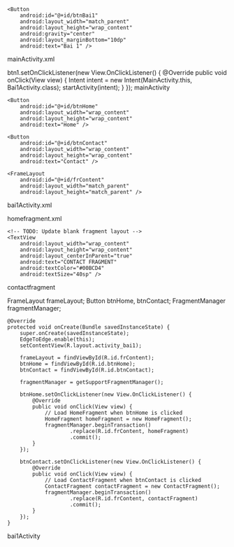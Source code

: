 <TextView
        android:layout_width="wrap_content"
        android:layout_height="wrap_content"
        android:layout_gravity="center"
        android:text="Fragment"
        android:textColor="#00BCD4"
        android:textSize="20sp"
        android:textStyle="bold" />

    <Button
        android:id="@+id/btnBai1"
        android:layout_width="match_parent"
        android:layout_height="wrap_content"
        android:gravity="center"
        android:layout_marginBottom="10dp"
        android:text="Bai 1" />
mainActivity.xml


btn1.setOnClickListener(new View.OnClickListener() {
            @Override
            public void onClick(View view) {
                Intent intent = new Intent(MainActivity.this, Bai1Activity.class);
                startActivity(intent);
            }
        });
mainActivity

<LinearLayout xmlns:android="http://schemas.android.com/apk/res/android"
    android:layout_width="match_parent"
    android:layout_height="match_parent"
    android:orientation="vertical">

    <Button
        android:id="@+id/btnHome"
        android:layout_width="wrap_content"
        android:layout_height="wrap_content"
        android:text="Home" />

    <Button
        android:id="@+id/btnContact"
        android:layout_width="wrap_content"
        android:layout_height="wrap_content"
        android:text="Contact" />

    <FrameLayout
        android:id="@+id/frContent"
        android:layout_width="match_parent"
        android:layout_height="match_parent" />

</LinearLayout>
bai1Activity.xml


<TextView
        android:layout_width="wrap_content"
        android:layout_height="wrap_content"
        android:layout_centerInParent="true"
        android:text="HOME FRAGMENT"
        android:textColor="#00BCD4"
        android:textSize="40sp" />
homefragment.xml


<?xml version="1.0" encoding="utf-8"?>
<RelativeLayout xmlns:android="http://schemas.android.com/apk/res/android"
    xmlns:tools="http://schemas.android.com/tools"
    android:layout_width="match_parent"
    android:layout_height="match_parent"
    android:background="@android:color/holo_purple"
    tools:context=".fragment.ContactFragment">

    <!-- TODO: Update blank fragment layout -->
    <TextView
        android:layout_width="wrap_content"
        android:layout_height="wrap_content"
        android:layout_centerInParent="true"
        android:text="CONTACT FRAGMENT"
        android:textColor="#00BCD4"
        android:textSize="40sp" />

</RelativeLayout>
contactfragment


FrameLayout frameLayout;
    Button btnHome, btnContact;
    FragmentManager fragmentManager;

    @Override
    protected void onCreate(Bundle savedInstanceState) {
        super.onCreate(savedInstanceState);
        EdgeToEdge.enable(this);
        setContentView(R.layout.activity_bai1);

        frameLayout = findViewById(R.id.frContent);
        btnHome = findViewById(R.id.btnHome);
        btnContact = findViewById(R.id.btnContact);

        fragmentManager = getSupportFragmentManager();

        btnHome.setOnClickListener(new View.OnClickListener() {
            @Override
            public void onClick(View view) {
                // Load HomeFragment when btnHome is clicked
                HomeFragment homeFragment = new HomeFragment();
                fragmentManager.beginTransaction()
                        .replace(R.id.frContent, homeFragment)
                        .commit();
            }
        });

        btnContact.setOnClickListener(new View.OnClickListener() {
            @Override
            public void onClick(View view) {
                // Load ContactFragment when btnContact is clicked
                ContactFragment contactFragment = new ContactFragment();
                fragmentManager.beginTransaction()
                        .replace(R.id.frContent, contactFragment)
                        .commit();
            }
        });
    }
bai1Activity
